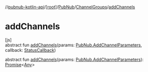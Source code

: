 //[pubnub-kotlin-api](../../../../index.md)/[[root]](../../index.md)/[PubNub](../index.md)/[ChannelGroups](index.md)/[addChannels](add-channels.md)

# addChannels

[js]\
abstract fun [addChannels](add-channels.md)(params: [PubNub.AddChannelParameters](../-add-channel-parameters/index.md), callback: [StatusCallback](../../-status-callback/index.md))

abstract fun [addChannels](add-channels.md)(params: [PubNub.AddChannelParameters](../-add-channel-parameters/index.md)): [Promise](https://kotlinlang.org/api/core/kotlin-stdlib/kotlin.js/-promise/index.html)&lt;[Any](https://kotlinlang.org/api/core/kotlin-stdlib/kotlin/-any/index.html)&gt;
